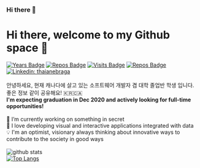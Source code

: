 ### Hi there 👋

<!--
**harlyon/harlyon** is a ✨ _special_ ✨ repository because its `README.md` (this file) appears on your GitHub profile.

Here are some ideas to get you started:

- 🔭 I’m currently working on ...
- 🌱 I’m currently learning ...
- 👯 I’m looking to collaborate on ...
- 🤔 I’m looking for help with ...
- 💬 Ask me about ...
- 📫 How to reach me: ...
- 😄 Pronouns: ...
- ⚡ Fun fact: ...
-->

# Hi there, welcome to my Github space :rocket:

[![Years Badge](https://badges.pufler.dev/years/harlyon)](https://badges.pufler.dev)
[![Repos Badge](https://badges.pufler.dev/repos/harlyon)](https://badges.pufler.dev)
[![Visits Badge](https://badges.pufler.dev/visits/harlyon/harlyon)](https://badges.pufler.dev)
[![Repos Badge](https://badges.pufler.dev/gists/harlyon)](https://badges.pufler.dev)
[![Linkedin: thaianebraga](https://img.shields.io/badge/-LinkedIn-blue?style=flat-square&logo=Linkedin&logoColor=white&link=https://www.linkedin.com/in/harrypeter/)](https://www.linkedin.com/in/harrypeter/)
<br>
<br>
안녕하세요, 현재 캐나다에 살고 있는 소프트웨어 개발자 겸 대학 졸업반 학생 입니다. 좋은 정보 같이 공유해요! 🇰🇷🇨🇦 <br>
<b>I'm expecting graduation in Dec 2020 and actively looking for full-time opportunities!</b>
<br>
<br>
🔭 I’m currently working on something in secret 
<br>🌱  I love developing visual and interactive applications integrated with data
<br>:bulb: I'm an optimist, visionary always thinking about innovative ways to contribute to the society in good ways
<br>
<br>
![github stats](https://github-readme-stats.vercel.app/api?username=harlyon&show_icons=true&theme=default)
<br>
[![Top Langs](https://github-readme-stats.vercel.app/api/top-langs/?username=harlyon&layout=compact)](https://github.com/anuraghazra/github-readme-stats)
